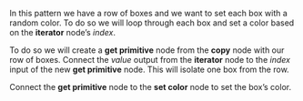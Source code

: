 In this pattern we have a row of boxes and we want to set each box with a random color. To do so we will loop through each box and set a color based on the **iterator** node’s *index*.

To do so we will create a **get primitive** node from the **copy** node with our row of boxes. Connect the *value* output from the **iterator** node to the *index* input of the new **get primitive** node. This will isolate one box from the row.

Connect the **get primitive** node to the **set color** node to set the box’s color.